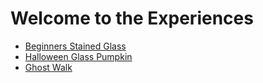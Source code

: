 # Welcome to the Experiences

- [Beginners Stained Glass](beginnersstainedglass/readme.md)
- [Halloween Glass Pumpkin](pumpkin/readme.md)
- [Ghost Walk](ghost/readme.md)
<!-- - [Christmas Bauble](baubles/readme.md) -->
